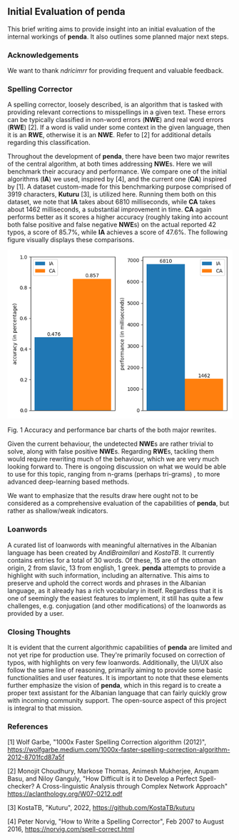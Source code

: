 ## Initial Evaluation of penda

This brief writing aims to provide insight into an initial evaluation of the internal workings of **penda**. It also
outlines some planned major next steps.

### Acknowledgements

We want to thank _ndricimrr_ for providing frequent and valuable feedback.

### Spelling Corrector

A spelling corrector, loosely described, is an algorithm that is tasked with providing relevant corrections to
misspellings in a given text. These errors can be typically classified in non-word errors (**NWE**) and real word
errors (**RWE**) [2]. If a word is valid under some context in the given language, then it is an **RWE**, otherwise it
is an **NWE**. Refer to [2] for additional details regarding this classification.

Throughout the development of **penda**, there have been two major rewrites of the central algorithm, at both times
addressing **NWE**s. Here we will benchmark their accuracy and performance. We compare one of the initial algorithms
(**IA**) we used, inspired by [4], and the current one (**CA**) inspired by [1]. A dataset custom-made for this
benchmarking purpose comprised of 3919 characters, **Kuturu** [3], is utilized here. Running them both on this dataset,
we note that **IA** takes about 6810 milliseconds, while **CA** takes about 1462 milliseconds, a substantial improvement
in time. **CA** again performs better as it scores a higher accuracy (roughly taking into account both false positive
and false negative **NWE**s) on the actual reported 42 typos, a score of 85.7%, while **IA** achieves a score of 47.6%.
The following figure visually displays these comparisons.

![performance and efficacy graph](ie_chart.png)

Fig. 1 Accuracy and performance bar charts of the both major rewrites.

Given the current behaviour, the undetected **NWE**s are rather trivial to solve, along with false positive **NWE**s.
Regarding **RWE**s, tackling them would require rewriting much of the behaviour, which we are very much looking forward
to. There is ongoing discussion on what we would be able to use for this topic, ranging from n-grams (perhaps tri-grams)
, to more advanced deep-learning based methods.

We want to emphasize that the results draw here ought not to be considered as a comprehensive evaluation of the
capabilities of **penda**, but rather as shallow/weak indicators.

### Loanwords

A curated list of loanwords with meaningful alternatives in the Albanian language has been created by _AndiBraimllari_
and _KostaTB_. It currently contains entries for a total of 30 words. Of these, 15 are of the ottoman origin, 2 from
slavic, 13 from english, 1 greek. **penda** attempts to provide a highlight with such information, including an
alternative. This aims to preserve and uphold the correct words and phrases in the Albanian language, as it already has
a rich vocabulary in itself. Regardless that it is one of seemingly the easiest features to implement, it still has
quite a few challenges, e.g. conjugation (and other modifications) of the loanwords as provided by a user.

### Closing Thoughts

It is evident that the current algorithmic capabilities of **penda** are limited and not yet ripe for production use.
They're primarily focused on correction of typos, with highlights on very few loanwords. Additionally, the UI/UX also
follow the same line of reasoning, primarily aiming to provide some basic functionalities and user features. It is
important to note that these elements further emphasize the vision of **penda**, which in this regard is to create a
proper text assistant for the Albanian language that can fairly quickly grow with incoming community support. The
open-source aspect of this project is integral to that mission.

### References

[1] Wolf Garbe, "1000x Faster Spelling Correction algorithm (2012)",
https://wolfgarbe.medium.com/1000x-faster-spelling-correction-algorithm-2012-8701fcd87a5f

[2] Monojit Choudhury, Markose Thomas, Animesh Mukherjee, Anupam Basu, and Niloy Ganguly, "How Difficult is it to
Develop a Perfect Spell-checker? A Cross-linguistic Analysis through Complex Network Approach"
https://aclanthology.org/W07-0212.pdf

[3] KostaTB, "Kuturu", 2022, https://github.com/KostaTB/kuturu

[4] Peter Norvig, "How to Write a Spelling Corrector", Feb 2007 to August 2016, https://norvig.com/spell-correct.html
